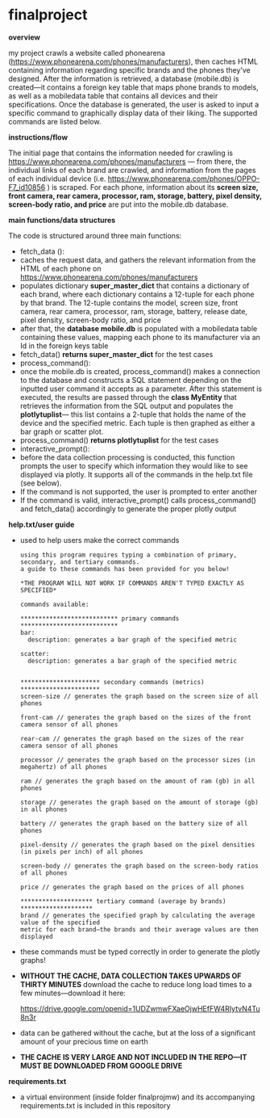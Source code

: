 # finalproject


******overview******

my project crawls a website called phonearena (https://www.phonearena.com/phones/manufacturers), then caches HTML containing information regarding specific brands and the phones they’ve designed. After the information is retrieved, a database (mobile.db) is created—it contains a foreign key table that maps phone brands to models, as well as a mobiledata table that contains all devices and their specifications. Once the database is generated, the user is asked to input a specific command to graphically display data of their liking. The supported commands are listed below. 


******instructions/flow******

The initial page that contains the information needed for crawling is https://www.phonearena.com/phones/manufacturers — from there, the individual links of each brand are crawled, and information from the pages of each individual device (i.e. https://www.phonearena.com/phones/OPPO-F7_id10856 ) is scraped. For each phone, information about its **screen size, front camera, rear camera, processor, ram, storage, battery, pixel density, screen-body ratio, and price** are put into the mobile.db database.


******main functions/data structures******

The code is structured around three main functions:
-	fetch_data ():
  -	caches the request data, and gathers the relevant information from the HTML of each phone on 
  	https://www.phonearena.com/phones/manufacturers
  -	populates dictionary **super_master_dict** that contains a dictionary of each brand, where each dictionary contains a 12-tuple for each phone by that brand. The 12-tuple contains the model, screen size, front camera, rear camera, processor, ram, storage, battery, release date, pixel density, screen-body ratio, and price
  -	after that, the **database mobile.db** is populated with a mobiledata table containing these values, mapping each phone to its manufacturer via an Id in the foreign keys table 
  -	fetch_data() **returns super_master_dict** for the test cases 
-	process_command():
  -	once the mobile.db is created, process_command() makes a connection to the database and constructs a SQL statement depending on the inputted user command it accepts as a parameter. After this statement is executed, the results are passed through the **class MyEntity** that retrieves the information from the SQL output and populates the **plotlytuplist**— this list contains a 2-tuple that holds the name of the device and the specified metric. Each tuple is then graphed as either a bar graph or scatter plot. 
  -	process_command() **returns plotlytuplist** for the test cases
-	interactive_prompt():
  -	before the data collection processing is conducted, this function prompts the user to specify which information they would like to see displayed via plotly. It supports all of the commands in the help.txt file (see below).
  -	If the command is not supported, the user is prompted to enter another 
  -	If the command is valid, interactive_prompt() calls process_command() and fetch_data() accordingly to generate the proper plotly output

******help.txt/user guide******

  - used to help users make the correct commands 
   
        using this program requires typing a combination of primary, secondary, and tertiary commands.
        a guide to these commands has been provided for you below!

        *THE PROGRAM WILL NOT WORK IF COMMANDS AREN'T TYPED EXACTLY AS SPECIFIED*

        commands available:

        *************************** primary commands ***************************
        bar:
          description: generates a bar graph of the specified metric

        scatter:
          description: generates a bar graph of the specified metric


        ********************** secondary commands (metrics) **********************
        screen-size // generates the graph based on the screen size of all phones

        front-cam // generates the graph based on the sizes of the front camera sensor of all phones

        rear-cam // generates the graph based on the sizes of the rear camera sensor of all phones

        processor // generates the graph based on the processor sizes (in megahertz) of all phones

        ram // generates the graph based on the amount of ram (gb) in all phones

        storage // generates the graph based on the amount of storage (gb) in all phones

        battery // generates the graph based on the battery size of all phones

        pixel-density // generates the graph based on the pixel densities (in pixels per inch) of all phones

        screen-body // generates the graph based on the screen-body ratios of all phones

        price // generates the graph based on the prices of all phones

        ******************** tertiary command (average by brands) ********************
        brand // generates the specified graph by calculating the average value of the specified 
        metric for each brand—the brands and their average values are then displayed 
        
  - these commands must be typed correctly in order to generate the plotly graphs!
  - **WITHOUT THE CACHE, DATA COLLECTION TAKES UPWARDS OF THIRTY MINUTES**
    download the cache to reduce long load times to a few minutes—download it here:
    
    https://drive.google.com/openid=1UDZwmwFXaeOjwHEfFW4RIytvN4Tu8n3r
    
  - data can be gathered without the cache, but at the loss of a significant amount of your precious time on earth 
  - **THE CACHE IS VERY LARGE AND NOT INCLUDED IN THE REPO—IT MUST BE DOWNLOADED FROM GOOGLE DRIVE**
    
    
******requirements.txt******
  - a virtual environment (inside folder finalprojmw) and its accompanying requirements.txt is included in this repository
  
	


